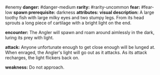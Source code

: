 #enemy
**danger:** #danger-medium
**rarity:** #rarity-uncommon
**fear:** #fear-low
**spawn prerequisite:** darkness
**attributes:**
**visual description:** A large toothy fish with large milky eyes and two stumpy legs. From its head sprouts a long piece of cartilage with a bright light on the end.

**encounter:** The Angler will spawn and roam around aimlessly in the dark, luring its prey with light.

**attack:** Anyone unfortunate enough to get close enough will be lunged at. When enraged, the Angler's light will go out as it attacks. As its attack recharges, the light flickers back on.

**weakness:** Do not approach.